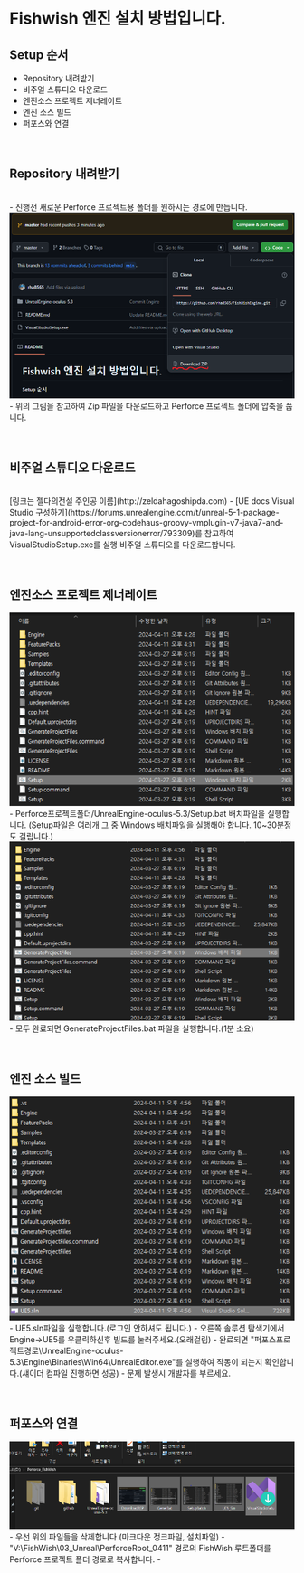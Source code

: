 # Fishwish 엔진 설치 방법입니다.

## **Setup 순서**<br>
- Repository 내려받기
- 비주얼 스튜디오 다운로드
- 엔진소스 프로젝트 제너레이트
- 엔진 소스 빌드
- 퍼포스와 연결
<br/><br/><br/>

## **Repository 내려받기**
<br>
- 진행전 새로운 Perforce 프로젝트용 폴더를 원하시는 경로에 만듭니다.
<br/>
<img src="DownloadREP.png">
- 위의 그림을 참고하여 Zip 파일을 다운로드하고 Perforce 프로젝트 폴더에 압축을 풉니다.
<br/><br/><br/>

## **비주얼 스튜디오 다운로드**
<br/>
[링크는 젤다의전설 주인공 이름](http://zeldahagoshipda.com)
- [UE docs Visual Studio 구성하기](https://forums.unrealengine.com/t/unreal-5-1-package-project-for-android-error-org-codehaus-groovy-vmplugin-v7-java7-and-java-lang-unsupportedclassversionerror/793309)를 참고하여 VisualStudioSetup.exe를 실행
  비주얼 스튜디오를 다운로드합니다.
<br/><br/><br/>

## **엔진소스 프로젝트 제너레이트**<br/>
<img src="SetupBatch.PNG">
- Perforce프로젝트폴더/UnrealEngine-oculus-5.3/Setup.bat 배치파일을 실행합니다.
  (Setup파일은 여러개 그 중 Windows 배치파일을 실행해야 합니다. 10~30분정도 걸립니다.)
<br/>
<img src="GenerBat.PNG">
- 모두 완료되면 GenerateProjectFiles.bat 파일을 실행합니다.(1분 소요)
<br/><br/><br/>

## **엔진 소스 빌드**<br/>
<img src="UE5_Sln.PNG">
- UE5.sln파일을 실행합니다.(로그인 안하셔도 됩니다.)
- 오른쪽 솔루션 탐색기에서 Engine->UE5를 우클릭하신후 빌드를 눌러주세요.(오래걸림)
- 완료되면 "퍼포스프로젝트경로\UnrealEngine-oculus-5.3\Engine\Binaries\Win64\UnrealEditor.exe"를 실행하여 작동이 되는지 확인합니다.(섀이더 컴파일 진행하면 성공)
- 문제 발생시 개발자를 부르세요.
<br/><br/><br/>

## **퍼포스와 연결**<br/>
<img src="RemoveList.PNG">
- 우선 위의 파일들을 삭제합니다 (마크다운 정크파일, 설치파일)
- "V:\FishWish\03_Unreal\PerforceRoot_0411" 경로의 FishWish 루트폴더를 Perforce 프로젝트 폴더 경로로 복사합니다.
- 
